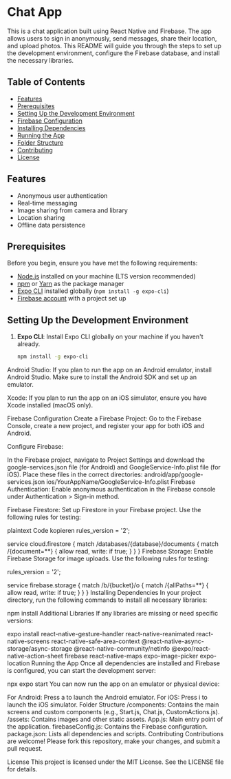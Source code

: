 # Chat App

This is a chat application built using React Native and Firebase. The app allows users to sign in anonymously, send messages, share their location, and upload photos. This README will guide you through the steps to set up the development environment, configure the Firebase database, and install the necessary libraries.

## Table of Contents

- [Features](#features)
- [Prerequisites](#prerequisites)
- [Setting Up the Development Environment](#setting-up-the-development-environment)
- [Firebase Configuration](#firebase-configuration)
- [Installing Dependencies](#installing-dependencies)
- [Running the App](#running-the-app)
- [Folder Structure](#folder-structure)
- [Contributing](#contributing)
- [License](#license)

## Features

- Anonymous user authentication
- Real-time messaging
- Image sharing from camera and library
- Location sharing
- Offline data persistence

## Prerequisites

Before you begin, ensure you have met the following requirements:

- [Node.js](https://nodejs.org/) installed on your machine (LTS version recommended)
- [npm](https://www.npmjs.com/) or [Yarn](https://yarnpkg.com/) as the package manager
- [Expo CLI](https://docs.expo.dev/workflow/expo-cli/) installed globally (`npm install -g expo-cli`)
- [Firebase account](https://firebase.google.com/) with a project set up

## Setting Up the Development Environment

1. **Expo CLI**: Install Expo CLI globally on your machine if you haven't already.

   ```bash
   npm install -g expo-cli
Android Studio: If you plan to run the app on an Android emulator, install Android Studio. Make sure to install the Android SDK and set up an emulator.

Xcode: If you plan to run the app on an iOS simulator, ensure you have Xcode installed (macOS only).

Firebase Configuration
Create a Firebase Project: Go to the Firebase Console, create a new project, and register your app for both iOS and Android.

Configure Firebase:

In the Firebase project, navigate to Project Settings and download the google-services.json file (for Android) and GoogleService-Info.plist file (for iOS).
Place these files in the correct directories:
android/app/google-services.json
ios/YourAppName/GoogleService-Info.plist
Firebase Authentication: Enable anonymous authentication in the Firebase console under Authentication > Sign-in method.

Firebase Firestore: Set up Firestore in your Firebase project. Use the following rules for testing:

plaintext
Code kopieren
rules_version = '2';

service cloud.firestore {
  match /databases/{database}/documents {
    match /{document=**} {
      allow read, write: if true;
    }
  }
}
Firebase Storage: Enable Firebase Storage for image uploads. Use the following rules for testing:

rules_version = '2';

service firebase.storage {
  match /b/{bucket}/o {
    match /{allPaths=**} {
      allow read, write: if true;
    }
  }
}
Installing Dependencies
In your project directory, run the following commands to install all necessary libraries:

npm install
Additional Libraries
If any libraries are missing or need specific versions:

expo install react-native-gesture-handler react-native-reanimated react-native-screens react-native-safe-area-context @react-native-async-storage/async-storage @react-native-community/netinfo @expo/react-native-action-sheet firebase react-native-maps expo-image-picker expo-location
Running the App
Once all dependencies are installed and Firebase is configured, you can start the development server:

npx expo start
You can now run the app on an emulator or physical device:

For Android: Press a to launch the Android emulator.
For iOS: Press i to launch the iOS simulator.
Folder Structure
/components: Contains the main screens and custom components (e.g., Start.js, Chat.js, CustomActions.js).
/assets: Contains images and other static assets.
App.js: Main entry point of the application.
firebaseConfig.js: Contains the Firebase configuration.
package.json: Lists all dependencies and scripts.
Contributing
Contributions are welcome! Please fork this repository, make your changes, and submit a pull request.

License
This project is licensed under the MIT License. See the LICENSE file for details.

